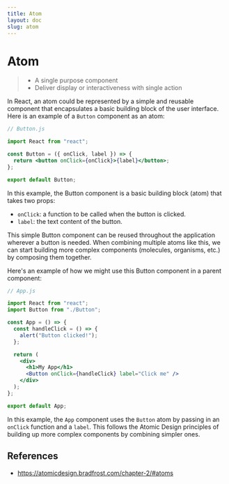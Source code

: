 ```yaml
---
title: Atom
layout: doc
slug: atom
---
```


# Atom

> - A single purpose component
> - Deliver display or interactiveness with single action

In React, an atom could be represented by a simple and reusable component that encapsulates a basic building block of the user interface. Here is an example of a `Button` component as an atom:

```jsx
// Button.js

import React from "react";

const Button = ({ onClick, label }) => {
  return <button onClick={onClick}>{label}</button>;
};

export default Button;
```

In this example, the Button component is a basic building block (atom) that takes two props:

- `onClick`: a function to be called when the button is clicked.
- `label`: the text content of the button.

This simple Button component can be reused throughout the application wherever a button is needed. When combining multiple atoms like this, we can start building more complex components (molecules, organisms, etc.) by composing them together.

Here's an example of how we might use this Button component in a parent component:

```jsx
// App.js

import React from "react";
import Button from "./Button";

const App = () => {
  const handleClick = () => {
    alert("Button clicked!");
  };

  return (
    <div>
      <h1>My App</h1>
      <Button onClick={handleClick} label="Click me" />
    </div>
  );
};

export default App;
```

In this example, the `App` component uses the `Button` atom by passing in an `onClick` function and a `label`. This follows the Atomic Design principles of building up more complex components by combining simpler ones.

## References

- https://atomicdesign.bradfrost.com/chapter-2/#atoms
